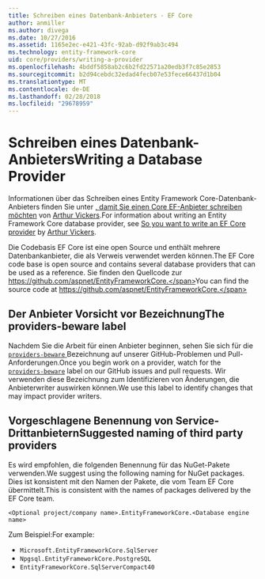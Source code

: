 ```yaml
---
title: Schreiben eines Datenbank-Anbieters - EF Core
author: anmiller
ms.author: divega
ms.date: 10/27/2016
ms.assetid: 1165e2ec-e421-43fc-92ab-d92f9ab3c494
ms.technology: entity-framework-core
uid: core/providers/writing-a-provider
ms.openlocfilehash: 4bddf5858ab2c6b2fd22571a20edb3f7c85e2853
ms.sourcegitcommit: b2d94cebdc32edad4fecb07e53fece66437d1b04
ms.translationtype: MT
ms.contentlocale: de-DE
ms.lasthandoff: 02/28/2018
ms.locfileid: "29678959"
---
```

# <a name="writing-a-database-provider"></a><span data-ttu-id="07fbc-102">Schreiben eines Datenbank-Anbieters</span><span class="sxs-lookup"><span data-stu-id="07fbc-102">Writing a Database Provider</span></span>

<span data-ttu-id="07fbc-103">Informationen über das Schreiben eines Entity Framework Core-Datenbank-Anbieters finden Sie unter [, damit Sie einen Core EF-Anbieter schreiben möchten](https://blog.oneunicorn.com/2016/11/11/so-you-want-to-write-an-ef-core-provider/) von [Arthur Vickers](https://github.com/ajcvickers).</span><span class="sxs-lookup"><span data-stu-id="07fbc-103">For information about writing an Entity Framework Core database provider, see [So you want to write an EF Core provider](https://blog.oneunicorn.com/2016/11/11/so-you-want-to-write-an-ef-core-provider/) by [Arthur Vickers](https://github.com/ajcvickers).</span></span>

<span data-ttu-id="07fbc-104">Die Codebasis EF Core ist eine open Source und enthält mehrere Datenbankanbieter, die als Verweis verwendet werden können.</span><span class="sxs-lookup"><span data-stu-id="07fbc-104">The EF Core code base is open source and contains several database providers that can be used as a reference.</span></span> <span data-ttu-id="07fbc-105">Sie finden den Quellcode zur https://github.com/aspnet/EntityFrameworkCore.</span><span class="sxs-lookup"><span data-stu-id="07fbc-105">You can find the source code at https://github.com/aspnet/EntityFrameworkCore.</span></span>

## <a name="the-providers-beware-label"></a><span data-ttu-id="07fbc-106">Der Anbieter Vorsicht vor Bezeichnung</span><span class="sxs-lookup"><span data-stu-id="07fbc-106">The providers-beware label</span></span>

<span data-ttu-id="07fbc-107">Nachdem Sie die Arbeit für einen Anbieter beginnen, sehen Sie sich für die [ `providers-beware` ](https://github.com/aspnet/EntityFrameworkCore/labels/providers-beware) Bezeichnung auf unserer GitHub-Problemen und Pull-Anforderungen.</span><span class="sxs-lookup"><span data-stu-id="07fbc-107">Once you begin work on a provider, watch for the [`providers-beware`](https://github.com/aspnet/EntityFrameworkCore/labels/providers-beware) label on our GitHub issues and pull requests.</span></span> <span data-ttu-id="07fbc-108">Wir verwenden diese Bezeichnung zum Identifizieren von Änderungen, die Anbieterwriter auswirken können.</span><span class="sxs-lookup"><span data-stu-id="07fbc-108">We use this label to identify changes that may impact provider writers.</span></span>

## <a name="suggested-naming-of-third-party-providers"></a><span data-ttu-id="07fbc-109">Vorgeschlagene Benennung von Service-Drittanbietern</span><span class="sxs-lookup"><span data-stu-id="07fbc-109">Suggested naming of third party providers</span></span>

<span data-ttu-id="07fbc-110">Es wird empfohlen, die folgenden Benennung für das NuGet-Pakete verwenden.</span><span class="sxs-lookup"><span data-stu-id="07fbc-110">We suggest using the following naming for NuGet packages.</span></span> <span data-ttu-id="07fbc-111">Dies ist konsistent mit den Namen der Pakete, die vom Team EF Core übermittelt.</span><span class="sxs-lookup"><span data-stu-id="07fbc-111">This is consistent with the names of packages delivered by the EF Core team.</span></span>

`<Optional project/company name>.EntityFrameworkCore.<Database engine name>`

<span data-ttu-id="07fbc-112">Zum Beispiel:</span><span class="sxs-lookup"><span data-stu-id="07fbc-112">For example:</span></span>
* `Microsoft.EntityFrameworkCore.SqlServer`
* `Npgsql.EntityFrameworkCore.PostgreSQL`
* `EntityFrameworkCore.SqlServerCompact40`
